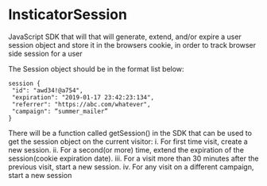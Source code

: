 # InsticatorSession
JavaScript SDK that will that will generate, extend, and/or expire a user session object and store it in the browsers cookie, in order to track browser side session for a user

The Session object should be in the format list below:
```
session {
 "id": "awd34!@a754",
 "expiration": "2019-01-17 23:42:23:134",
 "referrer": "https://abc.com/whatever",
 "campaign": “summer_mailer”
}
```

There will be a function called getSession()​ in the SDK that can be used to get the
session object on the current visitor:
i. For first time visit, create a new session.
ii. For a second(or more) time, extend the expiration of the session(cookie
expiration date).
iii. For a visit more than 30 minutes after the previous visit, start a new session.
iv. For any visit on a different campaign, start a new session
